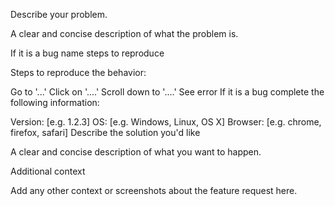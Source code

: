 Describe your problem.

A clear and concise description of what the problem is.

If it is a bug name steps to reproduce

Steps to reproduce the behavior:

Go to '...'
Click on '....'
Scroll down to '....'
See error
If it is a bug complete the following information:

Version: [e.g. 1.2.3]
OS: [e.g. Windows, Linux, OS X]
Browser: [e.g. chrome, firefox, safari]
Describe the solution you'd like

A clear and concise description of what you want to happen.

Additional context

Add any other context or screenshots about the feature request here.